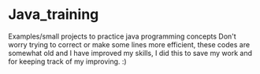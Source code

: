 # Java_training
Examples/small projects to practice java programming concepts
Don't worry trying to correct or make some lines more efficient, these codes are somewhat old and I have improved my skills, I did this to save my work and for keeping track of my improving. :)
